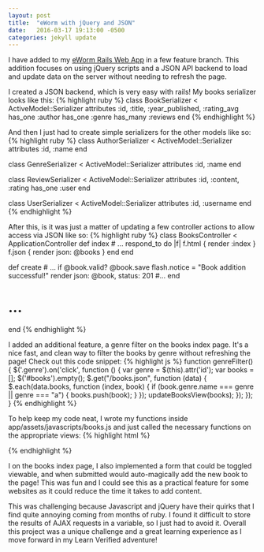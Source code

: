 ```yaml
---
layout: post
title:  "eWorm with jQuery and JSON"
date:   2016-03-17 19:13:00 -0500
categories: jekyll update
---
```


I have added to my [eWorm Rails Web App][eworm] in a few feature branch. This addition focuses on using jQuery scripts and a JSON API backend to load and update data on the server without needing to refresh the page.

I created a JSON backend, which is very easy with rails! My books serializer looks like this:
{% highlight ruby %}
class BookSerializer < ActiveModel::Serializer
  attributes :id, :title, :year_published, :rating_avg
  has_one :author
  has_one :genre
  has_many :reviews
end
{% endhighlight %}

And then I just had to create simple serializers for the other models like so:
{% highlight ruby %}
class AuthorSerializer < ActiveModel::Serializer
  attributes :id, :name
end

class GenreSerializer < ActiveModel::Serializer
  attributes :id, :name
end

class ReviewSerializer < ActiveModel::Serializer
  attributes :id, :content, :rating
  has_one :user
end

class UserSerializer < ActiveModel::Serializer
  attributes :id, :username
end
{% endhighlight %}

After this, is it was just a matter of updating a few controller actions to allow access via JSON like so:
{% highlight ruby %}
class BooksController < ApplicationController
  def index
    # ...
    respond_to do |f|
      f.html { render :index }
      f.json { render json: @books }
    end
  end

  def create
    # ...
    if @book.valid?
      @book.save
      flash.notice = "Book addition successful!"
      render json: @book, status: 201
    #...
  end
  # ...
end
{% endhighlight %}

I added an additional feature, a genre filter on the books index page. It's a nice fast, and clean way to filter the books by genre without refreshing the page! Check out this code snippet:
{% highlight js %}
function genreFilter() {
  $('.genre').on('click', function () {
    var genre = $(this).attr('id');
    var books = [];
    $('#books').empty();
    $.get("/books.json", function (data) {
      $.each(data.books, function (index, book) {
        if (book.genre.name === genre || genre === "a") {
          books.push(book);
        }
      });
      updateBooksView(books);
    });
  });
}
{% endhighlight %}

To help keep my code neat, I wrote my functions inside app/assets/javascripts/books.js and just called the necessary functions on the appropriate views:
{% highlight html %}
<!-- views/books/index.html.erb -->
<script type="text/javascript">
  loadBooks();
  newBookForm();
  genreFilter();
</script>
{% endhighlight %}

I on the books index page, I also implemented a form that could be toggled viewable, and when submitted would auto-magically add the new book to the page! This was fun and I could see this as a practical feature for some websites as it could reduce the time it takes to add content.

This was challenging because Javascript and jQuery have their quirks that I find quite annoying coming from months of ruby. I found it difficult to store the results of AJAX requests in a variable, so I just had to avoid it. Overall this project was a unique challenge and a great learning experience as I move forward in my Learn Verified adventure!


[eworm]: https://github.com/HarlemSquirrel/eworm
